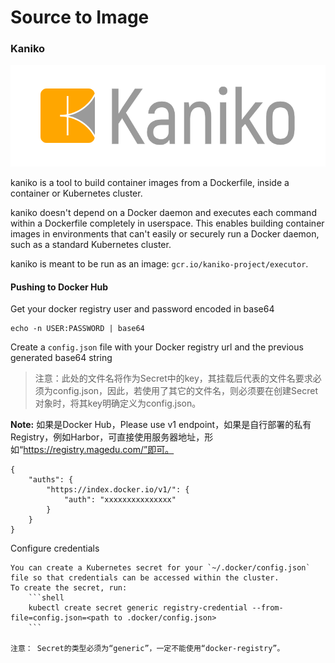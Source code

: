 # Source to Image 

### Kaniko

![kaniko logo](https://github.com/GoogleContainerTools/kaniko/blob/main/logo/Kaniko-Logo.png)

kaniko is a tool to build container images from a Dockerfile, inside a container or Kubernetes cluster.

kaniko doesn't depend on a Docker daemon and executes each command within a Dockerfile completely in userspace.
This enables building container images in environments that can't easily or securely run a Docker daemon, such as a standard Kubernetes cluster.

kaniko is meant to be run as an image: `gcr.io/kaniko-project/executor`.

#### Pushing to Docker Hub

Get your docker registry user and password encoded in base64

    echo -n USER:PASSWORD | base64

Create a `config.json` file with your Docker registry url and the previous generated base64 string

> 注意：此处的文件名将作为Secret中的key，其挂载后代表的文件名要求必须为config.json，因此，若使用了其它的文件名，则必须要在创建Secret对象时，将其key明确定义为config.json。

**Note:** 如果是Docker Hub，Please use v1 endpoint，如果是自行部署的私有Registry，例如Harbor，可直接使用服务器地址，形如“https://registry.magedu.com/”即可。

```
{
	"auths": {
		"https://index.docker.io/v1/": {
			"auth": "xxxxxxxxxxxxxxx"
		}
	}
}
```

Configure credentials

    You can create a Kubernetes secret for your `~/.docker/config.json` file so that credentials can be accessed within the cluster.
    To create the secret, run:
        ```shell
        kubectl create secret generic registry-credential --from-file=config.json=<path to .docker/config.json>
        ```
    
    注意： Secret的类型必须为“generic”，一定不能使用“docker-registry”。

